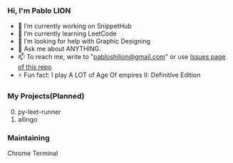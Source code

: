 ### Hi, I'm Pablo LION

- 🔭 I’m currently working on SnippetHub
- 🌱 I’m currently learning LeetCode
- 🤔 I’m looking for help with Graphic Designing
- 💬 Ask me about ANYTHING.
- 📫 To reach me, write to "pabloshilion@gmail.com" or use [Issues page of this repo](https://github.com/Pablion/Pablion/issues)
- ⚡ Fun fact: I play A LOT of Age Of empires II: Definitive Edition

### My Projects(Planned)
0. py-leet-runner
1. allingo

### Maintaining
Chrome Terminal
